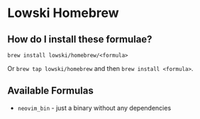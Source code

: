 # Lowski Homebrew

## How do I install these formulae?

`brew install lowski/homebrew/<formula>`

Or `brew tap lowski/homebrew` and then `brew install <formula>`.

## Available Formulas

* `neovim_bin` - just a binary without any dependencies
